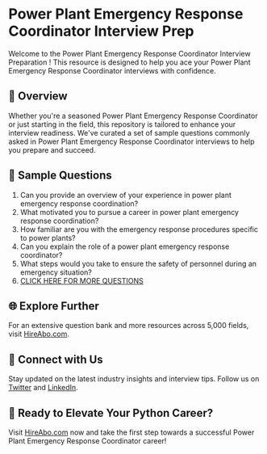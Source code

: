 # Power Plant Emergency Response Coordinator Interview Prep

Welcome to the Power Plant Emergency Response Coordinator Interview Preparation ! This resource is designed to help you ace your Power Plant Emergency Response Coordinator interviews with confidence.

## 🚀 Overview

Whether you're a seasoned Power Plant Emergency Response Coordinator or just starting in the field, this repository is tailored to enhance your interview readiness. We've curated a set of sample questions commonly asked in Power Plant Emergency Response Coordinator interviews to help you prepare and succeed.

## 📝 Sample Questions

1. Can you provide an overview of your experience in power plant emergency response coordination?
2. What motivated you to pursue a career in power plant emergency response coordination?
3. How familiar are you with the emergency response procedures specific to power plants?
4. Can you explain the role of a power plant emergency response coordinator?
5. What steps would you take to ensure the safety of personnel during an emergency situation?
6. [CLICK HERE FOR MORE QUESTIONS](https://hireabo.com/job/20_4_24/Power%20Plant%20Emergency%20Response%20Coordinator)

## 🌐 Explore Further

For an extensive question bank and more resources across 5,000 fields, visit [HireAbo.com](https://www.hireabo.com).

## 📱 Connect with Us

Stay updated on the latest industry insights and interview tips. Follow us on [Twitter](https://twitter.com/hireabo) and [LinkedIn](https://www.linkedin.com/in/hire-abo-3609972a8/).

## 🚀 Ready to Elevate Your Python Career?

Visit [HireAbo.com](https://www.hireabo.com) now and take the first step towards a successful Power Plant Emergency Response Coordinator career!